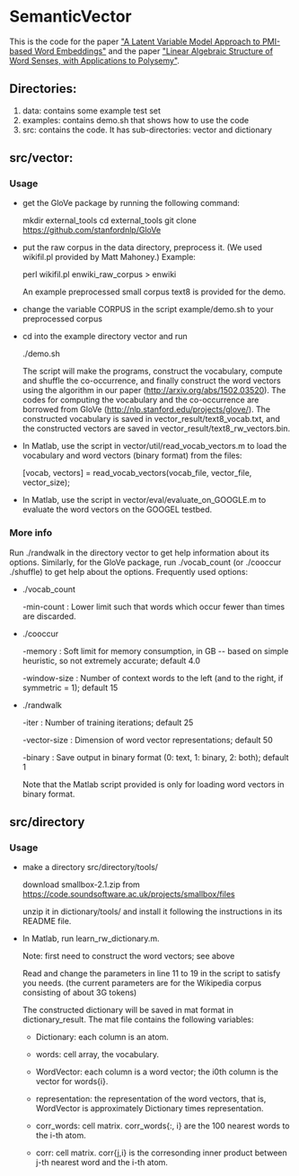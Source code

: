 # SemanticVector

This is the code for the paper ["A Latent Variable Model Approach to PMI-based Word Embeddings"](https://arxiv.org/abs/1502.03520) and the paper ["Linear Algebraic Structure of Word Senses, with Applications to Polysemy"](https://arxiv.org/abs/1601.03764).

## Directories:
1. data: contains some example test set
2. examples: contains demo.sh that shows how to use the code
3. src: contains the code. It has sub-directories: vector and dictionary


## src/vector:

### Usage
 
* get the GloVe package by running the following command:

    mkdir external_tools
	cd external_tools
    git clone https://github.com/stanfordnlp/GloVe 
	
* put the raw corpus in the data directory, preprocess it. (We used wikifil.pl provided by Matt Mahoney.) Example:
	
    perl wikifil.pl enwiki_raw_corpus > enwiki
	
    An example preprocessed small corpus text8 is provided for the demo.
	
* change the variable CORPUS in the script example/demo.sh to your preprocessed corpus

* cd into the example directory vector and run

    ./demo.sh
	
    The script will make the programs, construct the vocabulary, compute and shuffle the co-occurrence, and finally construct the word vectors using the algorithm in our paper (http://arxiv.org/abs/1502.03520).  The codes for computing the vocabulary and the co-occurrence are borrowed from GloVe (http://nlp.stanford.edu/projects/glove/).
    The constructed vocabulary is saved in vector_result/text8_vocab.txt, and the constructed vectors are saved in vector_result/text8_rw_vectors.bin.
	
* In Matlab, use the script in vector/util/read_vocab_vectors.m to load the vocabulary and word vectors (binary format) from the files: 

    [vocab, vectors] = read_vocab_vectors(vocab_file, vector_file, vector_size);
	
* In Matlab, use the script in vector/eval/evaluate_on_GOOGLE.m to evaluate the word vectors on the GOOGEL testbed.

### More info

Run ./randwalk in the directory vector to get help information about its options. Similarly, for the GloVe package, run ./vocab_count (or ./cooccur ./shuffle) to get help about the options. 
Frequently used options:

* ./vocab_count

    -min-count <int>: Lower limit such that words which occur fewer than <int> times are discarded.
	
* ./cooccur 

    -memory <float>: Soft limit for memory consumption, in GB -- based on simple heuristic, so not extremely accurate; default 4.0
	
    -window-size <int>: Number of context words to the left (and to the right, if symmetric = 1); default 15
	
* ./randwalk

    -iter <int>: Number of training iterations; default 25 
	
    -vector-size <int>: Dimension of word vector representations; default 50
	
    -binary <int>: Save output in binary format (0: text, 1: binary, 2: both); default 1
	
    Note that the Matlab script provided is only for loading word vectors in binary format.
    
	
	
## src/directory

### Usage 

* make a directory src/directory/tools/
   
  download smallbox-2.1.zip from https://code.soundsoftware.ac.uk/projects/smallbox/files
  
  unzip it in dictionary/tools/ and install it following the instructions in its README file.

* In Matlab, run learn_rw_dictionary.m.

    Note: first need to construct the word vectors; see above
	
    Read and change the parameters in line 11 to 19 in the script to satisfy you needs. (the current parameters are for the Wikipedia corpus consisting of about 3G tokens) 
	
    The constructed dictionary will be saved in mat format in dictionary_result. The mat file contains the following variables:
	
    * Dictionary: each column is an atom.
	
    * words: cell array, the vocabulary.
	
    * WordVector: each column is a word vector; the i0th column is the vector for words{i}.
	
    * representation: the representation of the word vectors, that is, WordVector is approximately Dictionary times representation.
	
    * corr_words: cell matrix. corr_words{:, i} are the 100 nearest words to the i-th atom.
	
    * corr: cell matrix. corr{j,i} is the corresonding inner product between j-th nearest word and the i-th atom.